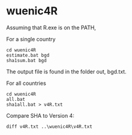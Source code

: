 # wuenic4R

Assuming that R.exe is on the PATH,

For a single country
````
cd wuenic4R
estimate.bat bgd
sha1sum.bat bgd
````
The output file is found in the folder out, bgd.txt.

For all countries
````
cd wuenic4R
all.bat
sha1all.bat > v4R.txt
````

Compare SHA to Version 4:
````
diff v4R.txt ..\wuenic4R\v4R.txt
````
